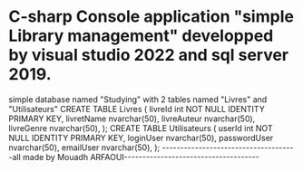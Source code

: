 # C-sharp Console application "simple Library management" developped by visual studio 2022 and sql server 2019.
simple database named "Studying" with 2 tables named "Livres" and "Utilisateurs"
CREATE TABLE Livres (
    livreId int NOT NULL IDENTITY PRIMARY KEY,
    livretName nvarchar(50),
    livreAuteur nvarchar(50),
    livreGenre nvarchar(50),
);
CREATE TABLE Utilisateurs (
    userId int NOT NULL IDENTITY  PRIMARY KEY,
    loginUser nvarchar(50),
    passwordUser nvarchar(50),
    emailUser nvarchar(50),
);
-------------------------------------all made by Mouadh ARFAOUI-------------------------------------
